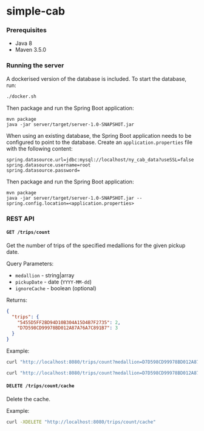 # simple-cab

### Prerequisites

- Java 8
- Maven 3.5.0

### Running the server

A dockerised version of the database is included. To start the database, run: 

```sh
./docker.sh
```

Then package and run the Spring Boot application:

```
mvn package
java -jar server/target/server-1.0-SNAPSHOT.jar
```

When using an existing database, the Spring Boot application needs to be configured to point to the database. Create an `application.properties` file with the following content:

```properties
spring.datasource.url=jdbc:mysql://localhost/ny_cab_data?useSSL=false
spring.datasource.username=root
spring.datasource.password=
```

Then package and run the Spring Boot application:

```
mvn package
java -jar server/target/server-1.0-SNAPSHOT.jar --spring.config.location=<application.properties>
```

### REST API

#### `GET /trips/count`

Get the number of trips of the specified medallions for the given pickup date.

Query Parameters:
- `medallion` - string|array
- `pickupDate` - date (`YYYY-MM-dd`)
- `ignoreCache` - boolean (optional)

Returns:

```json
{
  "trips": {
    "5455D5FF2BD94D10B304A15D4B7F2735": 2,
    "D7D598CD99978BD012A87A76A7C891B7": 3
  }
}
```

Example:

```sh
curl "http://localhost:8080/trips/count?medallion=D7D598CD99978BD012A87A76A7C891B7&medallion=5455D5FF2BD94D10B304A15D4B7F2735&pickupDate=2013-12-01"
```

```sh
curl "http://localhost:8080/trips/count?medallion=D7D598CD99978BD012A87A76A7C891B7&medallion=5455D5FF2BD94D10B304A15D4B7F2735&pickupDate=2013-12-01&ignoreCache=true"
```

#### `DELETE /trips/count/cache`

Delete the cache.

Example:

```sh
curl -XDELETE "http://localhost:8080/trips/count/cache"
```